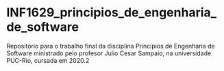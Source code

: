 # INF1629_principios_de_engenharia_de_software
Repositório para o trabalho final da disciplina Princípios de Engenharia de Software ministrado pelo profesor Julio Cesar Sampaio, na universidade PUC-Rio,  cursada em 2020.2
